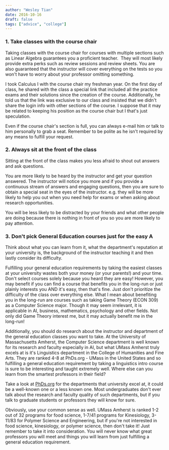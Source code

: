 ```yaml
---
author: "Wesley Tian"
date: 2016-10-16
draft: false
tags: ["advice", "college"]
---
```


### 1. Take classes with the course chair
Taking classes with the course chair for courses with multiple sections such as Linear Algebra guarantees you a proficient teacher.  They will most likely provide extra perks such as review sessions and review sheets. You are also guaranteed that the instructor will cover everything on the tests so you won't have to worry about your professor omitting something.

I took Calculus I with the course chair my freshman year. On the first day of class, he shared with the class a special link that included all the practice exams and their solutions since the creation of the course. Additionally, he told us that the link was exclusive to our class and insisted that we didn't share the login info with other sections of the course. I suppose that it may be related to keeping his position as the course chair but I that's just speculation.

Even if the course chair's section is full, you can always e-mail him or talk to him personally to grab a seat. Remember to be polite as he isn't required by any means to fulfill your request.

### 2. Always sit at the front of the class
Sitting at the front of the class makes you less afraid to shout out answers and ask questions.

You are more likely to be heard by the instructor and get your question answered. The instructor will notice you more and if you provide a continuous stream of answers and engaging questions, then you are sure to obtain a special seat in the eyes of the instructor. e.g. they will be more likely to help you out when you need help for exams or when asking about research opportunities.

You will be less likely to be distracted by your friends and what other people are doing because there is nothing in front of you so you are more likely to pay attention.

### 3. Don't pick General Education courses just for the easy A
Think about what you can learn from it, what the department's reputation at your university is, the background of the instructor teaching it and then lastly consider its difficulty.

Fulfilling your general education requirements by taking the easiest classes at your university wastes both your money (or your parents!) and your time. Don't select courses solely because you heard they are easy! However, you may benefit if you can find a course that benefits you in the long-run or just plainly interests you AND it's easy, then that's fine. Just don't prioritize the difficulty of the class over everything else. What I mean about benefiting you in the long-run are courses such as taking Game Theory (ECON 309) as a Computer Science major. Though it may seem irrelevant, it is applicable in AI, business, mathematics, psychology and other fields. Not only did Game Theory interest me, but it may actually benefit me in the long-run!

Additionally, you should do research about the instructor and department of the general education classes you want to take. At the University of Massachusetts Amherst, the Computer Science department is well known for its research and faculty especially in AI, but what UMass Amherst truly excels at is it's Linguistics department in the College of Humanities and Fine Arts. They are ranked 4-8 at PhDs.org - UMass in the United States and so fulfilling a general education requirement by taking a linguistics intro course is sure to be interesting and taught extremely well. Where else can you learn from the smartest professors in their field?

Take a look at <a href="http://www.phds.org/">PhDs.org</a>  for the departments that university excel at, it could be a well-known one or a less known one. Most undergraduates don't ever talk about the research and faculty quality of such departments, but if you talk to graduate students or professors they will know for sure.

Obviously, use your common sense as well. UMass Amherst is ranked 1-2 out of 32 programs for food science, 1-7/41 programs for Kinesiology, 3-11/83 for Polymer Science and Engineering, but if you're not interested in food science, kinesiology, or polymer science, then don't take it! Just remember to take it into consideration. You will never know what great professors you will meet and things you will learn from just fulfilling a general education requirement.